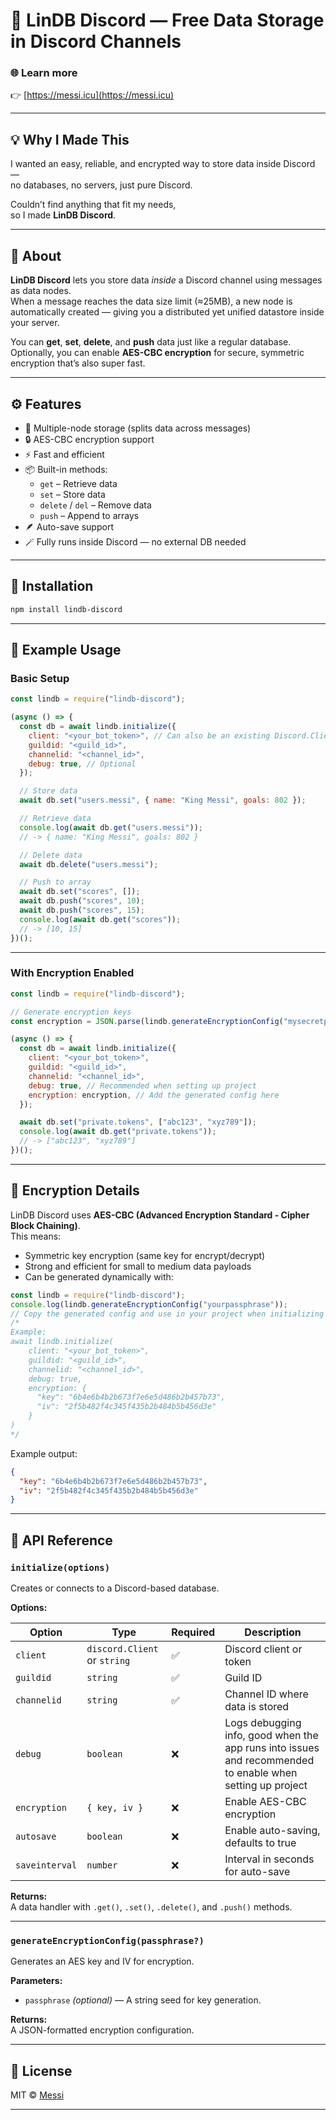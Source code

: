 # 💾 LinDB Discord — Free Data Storage in Discord Channels

### 🌐 Learn more  
👉 [https://messi.icu](https://messi.icu)

---

## 💡 Why I Made This

I wanted an easy, reliable, and encrypted way to store data inside Discord —  
no databases, no servers, just pure Discord.

Couldn’t find anything that fit my needs,  
so I made **LinDB Discord**.

---

## 📖 About

**LinDB Discord** lets you store data *inside* a Discord channel using messages as data nodes.  
When a message reaches the data size limit (≈25MB), a new node is automatically created — giving you a distributed yet unified datastore inside your server.

You can **get**, **set**, **delete**, and **push** data just like a regular database.  
Optionally, you can enable **AES-CBC encryption** for secure, symmetric encryption that’s also super fast.

---

## ⚙️ Features

- 🧠 Multiple-node storage (splits data across messages)
- 🔒 AES-CBC encryption support
- ⚡ Fast and efficient
- 📦 Built-in methods:
  - `get` – Retrieve data
  - `set` – Store data
  - `delete` / `del` – Remove data
  - `push` – Append to arrays
- 🪶 Auto-save support
- 🪄 Fully runs inside Discord — no external DB needed

---

## 🚀 Installation

```bash
npm install lindb-discord
```

---

## 🧰 Example Usage

### Basic Setup

```js
const lindb = require("lindb-discord");

(async () => {
  const db = await lindb.initialize({
    client: "<your_bot_token>", // Can also be an existing Discord.Client
    guildid: "<guild_id>",
    channelid: "<channel_id>",
    debug: true, // Optional
  });

  // Store data
  await db.set("users.messi", { name: "King Messi", goals: 802 });

  // Retrieve data
  console.log(await db.get("users.messi")); 
  // -> { name: "King Messi", goals: 802 }

  // Delete data
  await db.delete("users.messi");

  // Push to array
  await db.set("scores", []);
  await db.push("scores", 10);
  await db.push("scores", 15);
  console.log(await db.get("scores")); 
  // -> [10, 15]
})();
```

---

### With Encryption Enabled

```js
const lindb = require("lindb-discord");

// Generate encryption keys
const encryption = JSON.parse(lindb.generateEncryptionConfig("mysecretpass"));

(async () => {
  const db = await lindb.initialize({
    client: "<your_bot_token>",
    guildid: "<guild_id>",
    channelid: "<channel_id>",
    debug: true, // Recommended when setting up project
    encryption: encryption, // Add the generated config here
  });

  await db.set("private.tokens", ["abc123", "xyz789"]);
  console.log(await db.get("private.tokens")); 
  // -> ["abc123", "xyz789"]
})();
```

---

## 🔐 Encryption Details

LinDB Discord uses **AES-CBC (Advanced Encryption Standard - Cipher Block Chaining)**.  
This means:
- Symmetric key encryption (same key for encrypt/decrypt)
- Strong and efficient for small to medium data payloads
- Can be generated dynamically with:

```js
const lindb = require("lindb-discord");
console.log(lindb.generateEncryptionConfig("yourpassphrase"));
// Copy the generated config and use in your project when initializing the database
/*
Example:
await lindb.initialize(
    client: "<your_bot_token>",
    guildid: "<guild_id>",
    channelid: "<channel_id>",
    debug: true,
    encryption: {
      "key": "6b4e6b4b2b673f7e6e5d486b2b457b73",
      "iv": "2f5b482f4c345f435b2b484b5b456d3e"
    }
)
*/
```

Example output:
```json
{
  "key": "6b4e6b4b2b673f7e6e5d486b2b457b73",
  "iv": "2f5b482f4c345f435b2b484b5b456d3e"
}
```

---

## 🧩 API Reference

### `initialize(options)`

Creates or connects to a Discord-based database.

**Options:**

| Option | Type | Required | Description |
|--------|------|-----------|-------------|
| `client` | `discord.Client` or `string` | ✅ | Discord client or token |
| `guildid` | `string` | ✅ | Guild ID |
| `channelid` | `string` | ✅ | Channel ID where data is stored |
| `debug` | `boolean` | ❌ | Logs debugging info, good when the app runs into issues and recommended to enable when setting up project |
| `encryption` | `{ key, iv }` | ❌ | Enable AES-CBC encryption |
| `autosave` | `boolean` | ❌ | Enable auto-saving, defaults to true |
| `saveinterval` | `number` | ❌ | Interval in seconds for auto-save |

**Returns:**  
A data handler with `.get()`, `.set()`, `.delete()`, and `.push()` methods.

---

### `generateEncryptionConfig(passphrase?)`

Generates an AES key and IV for encryption.

**Parameters:**
- `passphrase` *(optional)* — A string seed for key generation.

**Returns:**  
A JSON-formatted encryption configuration.

---

## 📜 License

MIT © [Messi](https://messi.icu)

---
